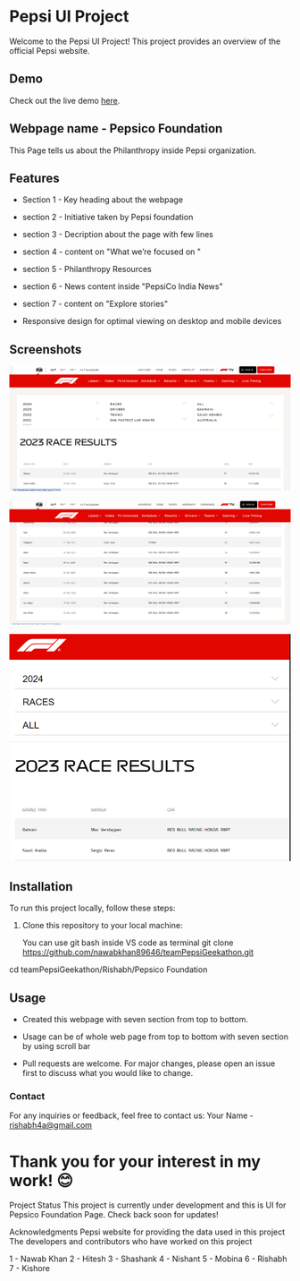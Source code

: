 # Pepsi UI Project

Welcome to the Pepsi UI Project! This project provides an overview of the official Pepsi website.

## Demo

Check out the live demo [here](https://nawabkhan89646.github.io/teamPepsiGeekathon/).

## Webpage name - Pepsico Foundation

This Page tells us about the Philanthropy inside Pepsi organization.

## Features

- Section 1 - Key heading about the webpage
- section 2 - Initiative taken by Pepsi foundation
- section 3 - Decription about the page with few lines
- section 4 - content on "What we’re focused on "
- section 5 - Philanthropy Resources
- section 6 - News content inside "PepsiCo India News"
- section 7 - content on "Explore stories"

- Responsive design for optimal viewing on desktop and mobile devices

## Screenshots

![Homepage Screenshot](https://github.com/vasu412/Geekathon/blob/main/Swaraj/ResultPage/ScreenShots/1.png)

![Homepage Screenshot](https://github.com/vasu412/Geekathon/blob/main/Swaraj/ResultPage/ScreenShots/2.png)

![Homepage Screenshot](https://github.com/vasu412/Geekathon/blob/main/Swaraj/ResultPage/ScreenShots/3.png)


## Installation

To run this project locally, follow these steps:

1. Clone this repository to your local machine:

   You can use git bash inside VS code as terminal
   git clone https://github.com/nawabkhan89646/teamPepsiGeekathon.git

cd teamPepsiGeekathon/Rishabh/Pepsico Foundation


## Usage
- Created this webpage with seven section from top to bottom.
- Usage can be of whole web page from top to bottom with seven section by using scroll bar

- Pull requests are welcome. For major changes, please open an issue first to discuss what you would like to change.

### Contact
For any inquiries or feedback, feel free to contact us:
Your Name - rishabh4a@gmail.com

# Thank you for your interest in my work! 😊
Project Status
This project is currently under development and this is UI for Pepsico Foundation Page. Check back soon for updates!

Acknowledgments
Pepsi website for providing the data used in this project
The developers and contributors who have worked on this project

1 - Nawab Khan
2 - Hitesh
3 - Shashank
4 - Nishant
5 - Mobina
6 - Rishabh
7 - Kishore
